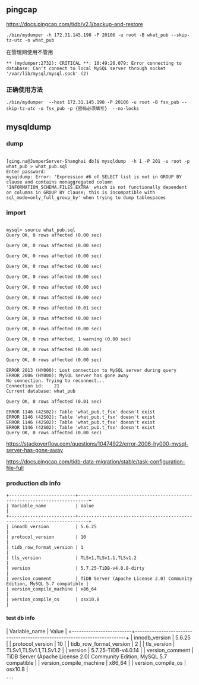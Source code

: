 ## pingcap 
https://docs.pingcap.com/tidb/v2.1/backup-and-restore


``` shell
./bin/mydumper -h 172.31.145.198 -P 20106 -u root -B what_pub --skip-tz-utc -o what_pub
```

在管理网使用不管用


``` shell
** (mydumper:2732): CRITICAL **: 10:49:26.079: Error connecting to database: Can't connect to local MySQL server through socket '/var/lib/mysql/mysql.sock' (2)
```


### 正确使用方法

``` shell
./bin/mydumper  --host 172.31.145.198 -P 20106 -u root -B fsx_pub --skip-tz-utc -o fsx_pub -p {密码必须填写}  --no-locks
```


## mysqldump


### dump

``` shell

[qing.na@JumperServer-Shanghai db]$ mysqldump  -h 1 -P 201 -u root -p what_pub > what_pub.sql
Enter password: 
mysqldump: Error: 'Expression #6 of SELECT list is not in GROUP BY clause and contains nonaggregated column 'INFORMATION_SCHEMA.FILES.EXTRA' which is not functionally dependent on columns in GROUP BY clause; this is incompatible with sql_mode=only_full_group_by' when trying to dump tablespaces
```

### import

``` shell

mysql> source what_pub.sql
Query OK, 0 rows affected (0.00 sec)

Query OK, 0 rows affected (0.00 sec)

Query OK, 0 rows affected (0.00 sec)

Query OK, 0 rows affected (0.00 sec)

Query OK, 0 rows affected (0.00 sec)

Query OK, 0 rows affected (0.00 sec)

Query OK, 0 rows affected (0.00 sec)

Query OK, 0 rows affected (0.01 sec)

Query OK, 0 rows affected (0.00 sec)

Query OK, 0 rows affected (0.00 sec)

Query OK, 0 rows affected, 1 warning (0.00 sec)

Query OK, 0 rows affected (0.00 sec)

Query OK, 0 rows affected (0.00 sec)

ERROR 2013 (HY000): Lost connection to MySQL server during query
ERROR 2006 (HY000): MySQL server has gone away
No connection. Trying to reconnect...
Connection id:    21
Current database: what_pub

Query OK, 0 rows affected (0.01 sec)

ERROR 1146 (42S02): Table 'what_pub.t_fsx' doesn't exist
ERROR 1146 (42S02): Table 'what_pub.t_fsx' doesn't exist
ERROR 1146 (42S02): Table 'what_pub.t_fsx' doesn't exist
ERROR 1146 (42S02): Table 'what_pub.t_fsx' doesn't exist
Query OK, 0 rows affected (0.00 sec)
```

https://stackoverflow.com/questions/10474922/error-2006-hy000-mysql-server-has-gone-away

https://docs.pingcap.com/tidb-data-migration/stable/task-configuration-file-full


### production db info

``` shell
+-------------------------+--------------------------------------------------------------------------+
| Variable_name           | Value                                                                    |
+-------------------------+--------------------------------------------------------------------------+
| innodb_version          | 5.6.25                                                                   |
| protocol_version        | 10                                                                       |
| tidb_row_format_version | 1                                                                        |
| tls_version             | TLSv1,TLSv1.1,TLSv1.2                                                    |
| version                 | 5.7.25-TiDB-v4.0.8-dirty                                                 |
| version_comment         | TiDB Server (Apache License 2.0) Community Edition, MySQL 5.7 compatible |
| version_compile_machine | x86_64                                                                   |
| version_compile_os      | osx10.8                                                                  |

```


#### test db info
| Variable_name           | Value                                                                    |
+-------------------------+--------------------------------------------------------------------------+
| innodb_version          | 5.6.25                                                                   |
| protocol_version        | 10                                                                       |
| tidb_row_format_version | 2                                                                        |
| tls_version             | TLSv1,TLSv1.1,TLSv1.2                                                    |
| version                 | 5.7.25-TiDB-v4.0.14                                                      |
| version_comment         | TiDB Server (Apache License 2.0) Community Edition, MySQL 5.7 compatible |
| version_compile_machine | x86_64                                                                   |
| version_compile_os      | osx10.8                                                                  |
```` shell
```

